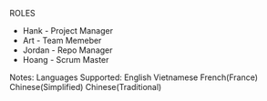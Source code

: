 ROLES

- Hank - Project Manager
- Art - Team Memeber
- Jordan - Repo Manager
- Hoang - Scrum Master

Notes:
Languages Supported:
    English
    Vietnamese
    French(France)
    Chinese(Simplified)
    Chinese(Traditional)

